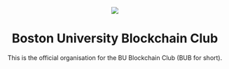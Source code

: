 <div align="center">

![](https://www.bublockchain.xyz/_next/image?url=%2Fbublogo.png&w=96&q=75)

# Boston University Blockchain Club
This is the official organisation for the BU Blockchain Club (BUB for short). 

</div>
